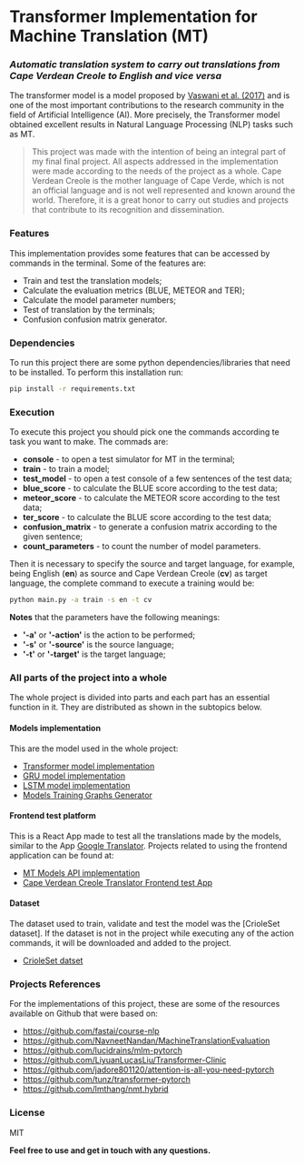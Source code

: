 # Transformer Implementation for Machine Translation (MT)
### _Automatic translation system to carry out translations from Cape Verdean Creole to English and vice versa_

The transformer model is a model proposed by [Vaswani et al. (2017)] and is one of the most important contributions to the research community in the field of Artificial Intelligence (AI). More precisely, the Transformer model obtained excellent results in Natural Language Processing (NLP) tasks such as MT.

> This project was made with the intention of being an integral part of my final final project.
> All aspects addressed in the implementation were made according to the needs of the project as a whole.
> Cape Verdean Creole is the mother language of Cape Verde, which is not an official language and is not well represented and known around the world. Therefore, it is a great honor to carry out studies and projects that contribute to its recognition and dissemination.


### Features

This implementation provides some features that can be accessed by commands in the terminal. Some of the features are:

- Train and test the translation models;
- Calculate the evaluation metrics (BLUE, METEOR and TER);
- Calculate the model parameter numbers;
- Test of translation by the terminals;
- Confusion confusion matrix generator.


### Dependencies

To run this project there are some python dependencies/libraries that need to be installed.
To perform this installation run:
```sh
pip install -r requirements.txt
```


### Execution
To execute this project you should pick one the commands according te task you want to make. The commads are:
- **console** - to open a test simulator for MT in the terminal;
- **train** - to train a model;
- **test_model** - to open a test console of a few sentences of the test data;
- **blue_score** - to calculate the BLUE score according to the test data;
- **meteor_score** - to calculate the METEOR score according to the test data;
- **ter_score** - to calculate the BLUE score according to the test data;
- **confusion_matrix** - to generate a confusion matrix according to the given sentence;
- **count_parameters** - to count the number of model parameters.

Then it is necessary to specify the source and target language, for example, being English (**en**) as source and Cape Verdean Creole (**cv**) as target language, the complete command to execute a training would be:
```sh
python main.py -a train -s en -t cv
```
**Notes** that the parameters have the following meanings:
- **'-a'** or **'-action'** is the action to be performed;
- **'-s'** or **'-source'** is the source language;
- **'-t'** or **'-target'** is the target language;


### All parts of the project into a whole
The whole project is divided into parts and each part has an essential function in it.
They are distributed as shown in the subtopics below.


#### Models implementation
This are the model used in the whole project:

- [Transformer model implementation]
- [GRU model implementation]
- [LSTM model implementation]
- [Models Training Graphs Generator]


#### Frontend test platform
This is a React App made to test all the translations made by the models, similar to the App [Google Translator]. 
Projects related to using the frontend application can be found at:

- [MT Models API implementation]
- [Cape Verdean Creole Translator Frontend test App]


#### Dataset
The dataset used to train, validate and test the model was the [CrioleSet dataset].
If the dataset is not in the project while executing any of the action commands, it will be downloaded and added to the project.

- [CrioleSet datset]


### Projects References
For the implementations of this project, these are some of the resources available on Github that were based on:

- https://github.com/fastai/course-nlp
- https://github.com/NavneetNandan/MachineTranslationEvaluation
- https://github.com/lucidrains/mlm-pytorch
- https://github.com/LiyuanLucasLiu/Transformer-Clinic
- https://github.com/jadore801120/attention-is-all-you-need-pytorch
- https://github.com/tunz/transformer-pytorch
- https://github.com/lmthang/nmt.hybrid


### License

MIT


**Feel free to use and get in touch with any questions.**

[//]: # (These are reference links used in the body of this note and get stripped out when the markdown processor does its job. There is no need to format nicely because it shouldn't be seen. Thanks SO - http://stackoverflow.com/questions/4823468/store-comments-in-markdown-syntax)

   [Vaswani et al. (2017)]: <http://arxiv.org/abs/1706.03762>
   [Transformer model implementation]: <https://github.com/robertocarlosmedina/attention-transformer-translator>
   [GRU model implementation]: <https://github.com/robertocarlosmedina/rnn-gru-attention-translator>
   [LSTM model implementation]: <https://github.com/robertocarlosmedina/rnn-lstm-translator>
   [MT Models API implementation]: <https://github.com/robertocarlosmedina/machine-translation-models-api>
   [CrioleSet datset]: <https://github.com/robertocarlosmedina/crioleSet>
   [Cape Verdean Creole Translator Frontend test App]: <https://github.com/robertocarlosmedina/cv-creole-translator>
   [Models Training Graphs Generator]: <https://github.com/robertocarlosmedina/models-graphs-generator>
   [Google Translator]: <https://translate.google.com>
